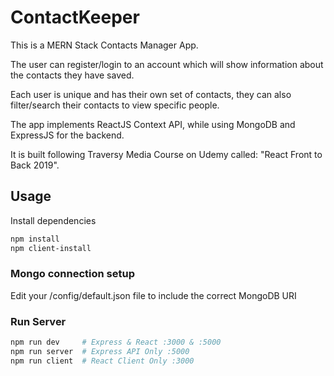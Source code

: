 # ContactKeeper

This is a MERN Stack Contacts Manager App.

The user can register/login to an account which will show information about the contacts they have saved.

Each user is unique and has their own set of contacts, they can also filter/search their contacts to view specific people.

The app implements ReactJS Context API, while using MongoDB and ExpressJS for the backend.

It is built following Traversy Media Course on Udemy called: "React Front to Back 2019".
## Usage

Install dependencies

```bash
npm install
npm client-install
```

### Mongo connection setup

Edit your /config/default.json file to include the correct MongoDB URI

### Run Server

```bash
npm run dev     # Express & React :3000 & :5000
npm run server  # Express API Only :5000
npm run client  # React Client Only :3000
```
